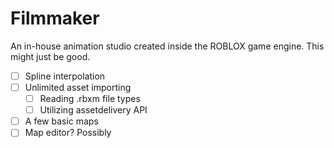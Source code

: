 # Filmmaker
An in-house animation studio created inside the ROBLOX game engine. This might just be good. 

- [ ] Spline interpolation
- [ ] Unlimited asset importing
	- [ ] Reading .rbxm file types
	- [ ] Utilizing assetdelivery API
- [ ] A few basic maps
- [ ] Map editor? Possibly
